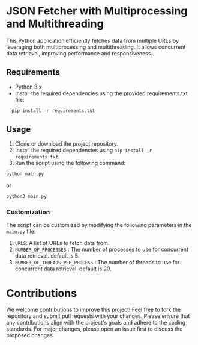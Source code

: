 # JSON Fetcher with Multiprocessing and Multithreading

This Python application efficiently fetches data from multiple 
URLs by leveraging both multiprocessing and multithreading. It allows 
concurrent data retrieval, improving performance and responsiveness.


## Requirements

- Python 3.x
- Install the required dependencies using the provided requirements.txt file:

```bash
  pip install -r requirements.txt
```

## Usage

1. Clone or download the project repository.
2. Install the required dependencies using `pip install -r requirements.txt`.
3. Run the script using the following command:
```bash
python main.py
```
or
```bash
python3 main.py
```

### Customization
The script can be customized by modifying the following parameters in the `main.py` file:
1. `URLS`: A list of URLs to fetch data from.
2. `NUMBER_OF_PROCESSES` : The number of processes to use for concurrent data retrieval. default is 5.
3. `NUMBER_OF_THREADS_PER_PROCESS` : The number of threads to use for concurrent data retrieval. default is 20.

# Contributions

We welcome contributions to improve this project! Feel free to fork the repository and submit pull requests with your changes. Please ensure that any contributions align with the project's goals and adhere to the coding standards. For major changes, please open an issue first to discuss the proposed changes.